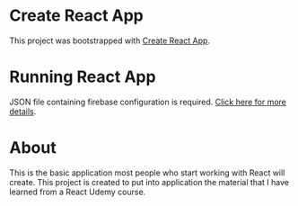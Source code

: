 # Create React App

This project was bootstrapped with [Create React App](https://github.com/facebook/create-react-app).

# Running React App

JSON file containing firebase configuration is required. 
[Click here for more details](https://firebase.google.com/docs/web/setup).

# About

This is the basic application most people who start working with React will create. 
This project is created to put into application the material that I have learned from a React Udemy course. 